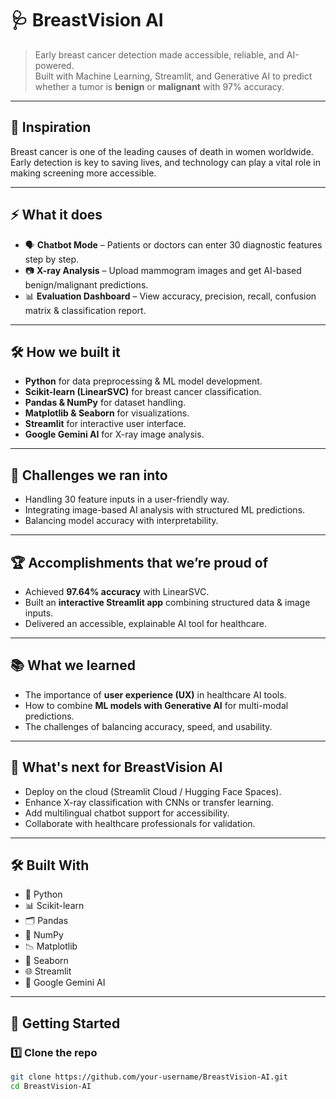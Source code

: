 # 🩺 BreastVision AI  

> Early breast cancer detection made accessible, reliable, and AI-powered.  
> Built with Machine Learning, Streamlit, and Generative AI to predict whether a tumor is **benign** or **malignant** with 97% accuracy.  

---

## 📌 Inspiration  
Breast cancer is one of the leading causes of death in women worldwide. Early detection is key to saving lives, and technology can play a vital role in making screening more accessible.  

---

## ⚡ What it does  
- 🗣 **Chatbot Mode** – Patients or doctors can enter 30 diagnostic features step by step.  
- 📷 **X-ray Analysis** – Upload mammogram images and get AI-based benign/malignant predictions.  
- 📊 **Evaluation Dashboard** – View accuracy, precision, recall, confusion matrix & classification report.  

---

## 🛠 How we built it  
- **Python** for data preprocessing & ML model development.  
- **Scikit-learn (LinearSVC)** for breast cancer classification.  
- **Pandas & NumPy** for dataset handling.  
- **Matplotlib & Seaborn** for visualizations.  
- **Streamlit** for interactive user interface.  
- **Google Gemini AI** for X-ray image analysis.  

---

## 🚧 Challenges we ran into  
- Handling 30 feature inputs in a user-friendly way.  
- Integrating image-based AI analysis with structured ML predictions.  
- Balancing model accuracy with interpretability.  

---

## 🏆 Accomplishments that we’re proud of  
- Achieved **97.64% accuracy** with LinearSVC.  
- Built an **interactive Streamlit app** combining structured data & image inputs.  
- Delivered an accessible, explainable AI tool for healthcare.  

---

## 📚 What we learned  
- The importance of **user experience (UX)** in healthcare AI tools.  
- How to combine **ML models with Generative AI** for multi-modal predictions.  
- The challenges of balancing accuracy, speed, and usability.  

---

## 🔮 What's next for BreastVision AI  
- Deploy on the cloud (Streamlit Cloud / Hugging Face Spaces).  
- Enhance X-ray classification with CNNs or transfer learning.  
- Add multilingual chatbot support for accessibility.  
- Collaborate with healthcare professionals for validation.  

---

## 🛠 Built With  
- 🐍 Python  
- 📊 Scikit-learn  
- 🗂 Pandas  
- 🔢 NumPy  
- 📉 Matplotlib  
- 🎨 Seaborn  
- 🌐 Streamlit  
- 🤖 Google Gemini AI  

---

## 🚀 Getting Started  

### 1️⃣ Clone the repo  
```bash
git clone https://github.com/your-username/BreastVision-AI.git
cd BreastVision-AI
